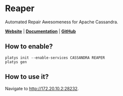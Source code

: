 # Reaper

Automated Repair Awesomeness for Apache Cassandra.

**[Website](http://cassandra-reaper.io/)** | **[Documentation](http://cassandra-reaper.io/docs/)** | **[GitHub](https://github.com/thelastpickle/cassandra-reaper)**

## How to enable?

```
platys init --enable-services CASSANDRA REAPER
platys gen
```

## How to use it?

Navigate to <http://172.20.10.2:28232>.

